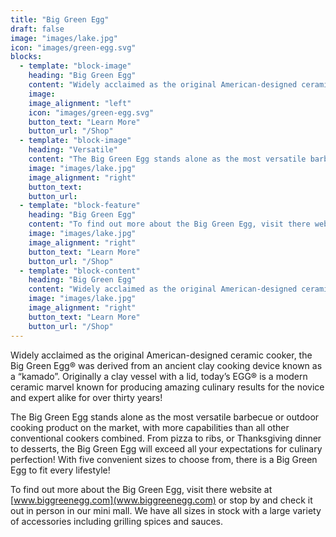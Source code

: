 ```yaml
---
title: "Big Green Egg"
draft: false
image: "images/lake.jpg"
icon: "images/green-egg.svg"
blocks:
  - template: "block-image"
    heading: "Big Green Egg"
    content: "Widely acclaimed as the original American-designed ceramic cooker, the Big Green Egg® was derived from an ancient clay cooking device known as a “kamado”. Originally a clay vessel with a lid, today’s EGG® is a modern ceramic marvel known for producing amazing culinary results for the novice and expert alike for over thirty years!"
    image:
    image_alignment: "left"
    icon: "images/green-egg.svg"
    button_text: "Learn More"
    button_url: "/Shop"
  - template: "block-image"
    heading: "Versatile"
    content: "The Big Green Egg stands alone as the most versatile barbecue or outdoor cooking product on the market, with more capabilities than all other conventional cookers combined. From pizza to ribs, or Thanksgiving dinner to desserts, the Big Green Egg will exceed all your expectations for culinary perfection! With five convenient sizes to choose from, there is a Big Green Egg to fit every lifestyle!"
    image: "images/lake.jpg"
    image_alignment: "right"
    button_text:
    button_url:
  - template: "block-feature"
    heading: "Big Green Egg"
    content: "To find out more about the Big Green Egg, visit there website at www.biggreenegg.com or stop by and check it out in person in our mini mall.  We have all sizes in stock with a large variety of accessories including grilling spices and sauces."
    image: "images/lake.jpg"
    image_alignment: "right"
    button_text: "Learn More"
    button_url: "/Shop"
  - template: "block-content"
    heading: "Big Green Egg"
    content: "Widely acclaimed as the original American-designed ceramic cooker, the Big Green Egg® was derived from an ancient clay cooking device known as a “kamado”. Originally a clay vessel with a lid, today’s EGG® is a modern ceramic marvel known for producing amazing culinary results for the novice and expert alike for over thirty years!"
    image: "images/lake.jpg"
    image_alignment: "right"
    button_text: "Learn More"
    button_url: "/Shop"
---
```

Widely acclaimed as the original American-designed ceramic cooker, the Big Green Egg® was derived from an ancient clay cooking device known as a “kamado”. Originally a clay vessel with a lid, today’s EGG® is a modern ceramic marvel known for producing amazing culinary results for the novice and expert alike for over thirty years!

The Big Green Egg stands alone as the most versatile barbecue or outdoor cooking product on the market, with more capabilities than all other conventional cookers combined. From pizza to ribs, or Thanksgiving dinner to desserts, the Big Green Egg will exceed all your expectations for culinary perfection! With five convenient sizes to choose from, there is a Big Green Egg to fit every lifestyle!

To find out more about the Big Green Egg, visit there website at [www.biggreenegg.com](www.biggreenegg.com) or stop by and check it out in person in our mini mall.  We have all sizes in stock with a large variety of accessories including grilling spices and sauces.